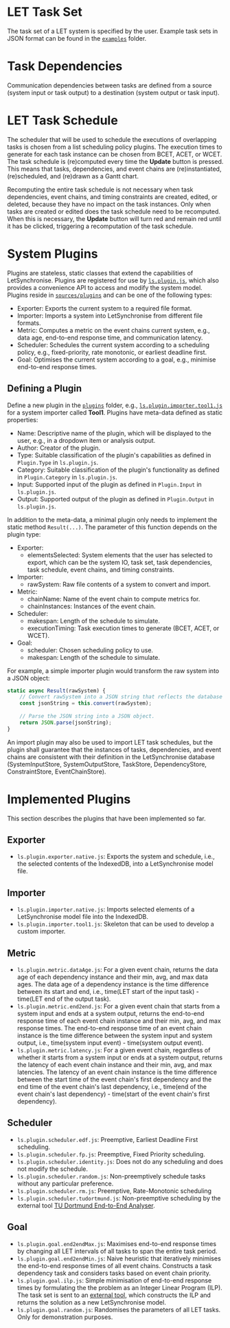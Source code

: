 # LET Task Set
The task set of a LET system is specified by the user.
Example task sets in JSON format can be found in the [`examples`](../examples) folder.


# Task Dependencies
Communication dependencies between tasks are defined from a source (system input or task output)
to a destination (system output or task input).


# LET Task Schedule
The scheduler that will be used to schedule the executions of overlapping tasks is chosen from a list scheduling policy plugins.
The execution times to generate for each task instance can be chosen from BCET, ACET, or WCET.
The task schedule is (re)computed every time the **Update** button is pressed. 
This means that tasks, dependencies, and event chains are (re)instantiated, (re)scheduled, and (re)drawn as a Gantt chart. 

Recomputing the entire task schedule is not necessary when task dependencies, event chains, and timing constraints are created, edited, or deleted,
because they have no impact on the task instances. 
Only when tasks are created or edited does the task schedule need to be recomputed.
When this is necessary, the **Update** button will turn red and remain red until it has be clicked, triggering a recomputation of the task schedule.


# System Plugins
Plugins are stateless, static classes that extend the capabilities of LetSynchronise.
Plugins are registered for use by [`ls.plugin.js`](../sources/plugins/ls.plugin.js), 
which also provides a convenience API to access and modify the system model.
Plugins reside in [`sources/plugins`](../sources/plugins) and can be one of the following types:
* Exporter: Exports the current system to a required file format.
* Importer: Imports a system into LetSynchronise from different file formats.
* Metric: Computes a metric on the event chains current system, e.g., data age, end-to-end response time, and communication latency. 
* Scheduler: Schedules the current system according to a scheduling policy, e.g., fixed-priority, rate monotonic, or earliest deadline first.
* Goal: Optimises the current system according to a goal, e.g., minimise end-to-end response times.

## Defining a Plugin
Define a new plugin in the [`plugins`](../sources/plugins) folder, e.g., 
[`ls.plugin.importer.tool1.js`](../sources/plugins/ls.plugin.importer.tool1.js) 
for a system importer called **Tool1**. Plugins have meta-data defined as static properties:
* Name: Descriptive name of the plugin, which will be displayed to the user, e.g., in a dropdown item or analysis output.
* Author: Creator of the plugin.
* Type: Suitable classification of the plugin's capabilities as defined in `Plugin.Type` in `ls.plugin.js`.
* Category: Suitable classification of the plugin's functionality as defined in `Plugin.Category` in `ls.plugin.js`.
* Input: Supported input of the plugin as defined in `Plugin.Input` in `ls.plugin.js`.
* Output: Supported output of the plugin as defined in `Plugin.Output` in `ls.plugin.js`.

In addition to the meta-data, a minimal plugin only needs to implement the static method `Result(...)`.
The parameter of this function depends on the plugin type:
* Exporter: 
  * elementsSelected: System elements that the user has selected to export, which can be the system IO, task set, task dependencies, task schedule, event chains, and timing constraints.
* Importer: 
  * rawSystem: Raw file contents of a system to convert and import.
* Metric: 
  * chainName: Name of the event chain to compute metrics for. 
  * chainInstances: Instances of the event chain.
* Scheduler: 
  * makespan: Length of the schedule to simulate.
  * executionTiming: Task execution times to generate (BCET, ACET, or WCET).
* Goal: 
  * scheduler: Chosen scheduling policy to use.
  * makespan: Length of the schedule to simulate.

For example, a simple importer plugin would transform the raw system into a JSON object:
```javascript
static async Result(rawSystem) {
    // Convert rawSystem into a JSON string that reflects the database structure of LetSynchronise.
    const jsonString = this.convert(rawSystem);
    
    // Parse the JSON string into a JSON object.
    return JSON.parse(jsonString);
}
```

An import plugin may also be used to import LET task schedules, but the plugin shall guarantee 
that the instances of tasks, dependencies, and event chains are consistent with their definition in 
the LetSynchronise database (SystemInputStore, SystemOutputStore, TaskStore, DependencyStore, 
ConstraintStore, EventChainStore).


# Implemented Plugins
This section describes the plugins that have been implemented so far.

## Exporter
* `ls.plugin.exporter.native.js`: Exports the system and schedule, i.e., the selected contents 
  of the IndexedDB, into a LetSynchronise model file.

## Importer
* `ls.plugin.importer.native.js`: Imports selected elements of a LetSynchronise model file 
  into the IndexedDB.
* `ls.plugin.importer.tool1.js`: Skeleton that can be used to develop a custom importer.

## Metric
* `ls.plugin.metric.dataAge.js`: For a given event chain, returns the data age of each 
  dependency instance and their min, avg, and max data ages. The data age of a dependency instance
  is the time difference between its start and end, i.e., time(LET start of the input task) - 
  time(LET end of the output task). 
* `ls.plugin.metric.end2end.js`: For a given event chain that starts from a system input and 
  ends at a system output, returns the end-to-end response time of each event chain instance 
  and their min, avg, and max response times. The end-to-end response time of an event chain instance
  is the time difference between the system input and system output, i.e., 
  time(system input event) - time(system output event).
* `ls.plugin.metric.latency.js`: For a given event chain, regardless of whether it starts 
  from a system input or ends at a system output, returns the latency of each event chain instance
  and their min, avg, and max latencies. The latency of an event chain instance is the 
  time difference between the start time of the event chain's first dependency and the end time of the 
  event chain's last dependency, i.e., 
  time(end of the event chain's last dependency) - time(start of the event chain's first dependency).

## Scheduler
* `ls.plugin.scheduler.edf.js`: Preemptive, Earliest Deadline First scheduling.
* `ls.plugin.scheduler.fp.js`: Preemptive, Fixed Priority scheduling.
* `ls.plugin.scheduler.identity.js`: Does not do any scheduling and does not modify the schedule.
* `ls.plugin.scheduler.random.js`: Non-preemptively schedule tasks without any particular preference.
* `ls.plugin.scheduler.rm.js`: Preemptive, Rate-Monotonic scheduling
* `ls.plugin.scheduler.tudortmund.js`: Non-preemptive scheduling by the external tool
  [TU Dortmund End-to-End Analyser](https://github.com/mkuo005/end-to-end).

## Goal
* `ls.plugin.goal.end2endMax.js`: Maximises end-to-end response times by changing 
  all LET intervals of all tasks to span the entire task period.
* `ls.plugin.goal.end2endMin.js`: Naive heuristic that iteratively minimises the 
  end-to-end response times of all event chains. Constructs a task dependency task
  and considers tasks based on event chain priority.
* `ls.plugin.goal.ilp.js`: Simple minimisation of end-to-end response times by 
  formulating the the problem as an Integer Linear Program (ILP). The task set is 
  sent to an [external tool](https://github.com/mkuo005/LET-LP-Scheduler), which 
  constructs the ILP and returns the solution as a new LetSynchronise model.
* `ls.plugin.goal.random.js`: Randomises the parameters of all LET tasks. 
  Only for demonstration purposes.
